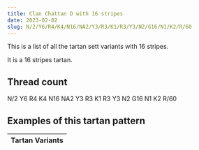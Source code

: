 ```yaml
---
title: Clan Chattan D with 16 stripes
date: 2023-02-02
slug: N/2/Y6/R4/K4/N16/NA2/Y3/R3/K1/R3/Y3/N2/G16/N1/K2/R/60
---
```

This is a list of all the tartan sett variants with 16 stripes.

It is a 16 stripes tartan.


## Thread count
N/2 Y6 R4 K4 N16 NA2 Y3 R3 K1 R3 Y3 N2 G16 N1 K2 R/60

## Examples of this tartan pattern

| Tartan Variants |
|---------------|
